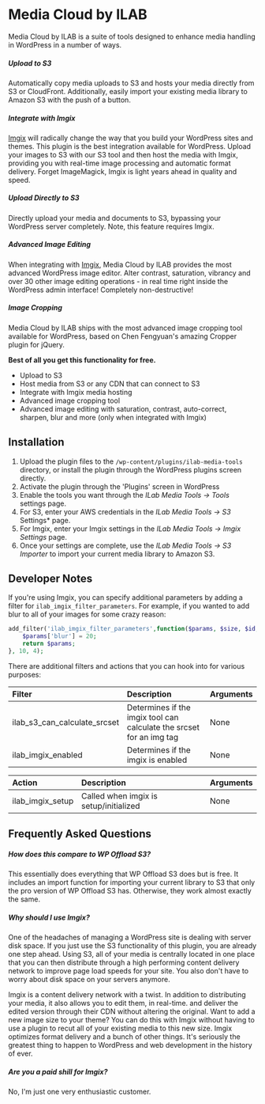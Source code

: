 # Media Cloud by ILAB

Media Cloud by ILAB is a suite of tools designed to enhance media handling in WordPress in a number of ways.

##### Upload to S3
Automatically copy media uploads to S3 and hosts your media directly 
from S3 or CloudFront.  Additionally, easily import your existing
media library to Amazon S3 with the push of a button.

##### Integrate with Imgix
[Imgix](https://imgix.com) will radically change the way that you build
your WordPress sites and themes.  This plugin is the best integration
available for WordPress.  Upload your images to S3 with our S3 tool
and then host the media with Imgix, providing you with real-time image
processing and automatic format delivery.  Forget ImageMagick, Imgix
is light years ahead in quality and speed.

##### Upload Directly to S3
Directly upload your media and documents to S3, bypassing your WordPress 
server completely.  Note, this feature requires Imgix.

##### Advanced Image Editing
When integrating with [Imgix](https://imgix.com), Media Cloud by ILAB provides the most 
advanced WordPress image editor.  Alter contrast, saturation, vibrancy
and over 30 other image editing operations - in real time right inside
the WordPress admin interface!  Completely non-destructive!

##### Image Cropping
Media Cloud by ILAB ships with the most advanced image cropping tool 
available for WordPress, based on Chen Fengyuan's amazing Cropper 
plugin for jQuery.

**Best of all you get this functionality for free.**

* Upload to S3
* Host media from S3 or any CDN that can connect to S3
* Integrate with Imgix media hosting
* Advanced image cropping tool
* Advanced image editing with saturation, contrast, auto-correct, 
  sharpen, blur and more (only when integrated with Imgix)
  
## Installation

1. Upload the plugin files to the `/wp-content/plugins/ilab-media-tools` directory, or install the plugin through the WordPress plugins screen directly.
2. Activate the plugin through the 'Plugins' screen in WordPress
3. Enable the tools you want through the *ILab Media Tools -> Tools* settings page.
4. For S3, enter your AWS credentials in the *ILab Media Tools -> S3* Settings* page.
5. For Imgix, enter your Imgix settings in the *ILab Media Tools -> Imgix Settings* page.
6. Once your settings are complete, use the *ILab Media Tools -> S3 Importer* to import your current media library to
   Amazon S3.
   
## Developer Notes

If you're using Imgix, you can specify additional parameters by adding a filter for `ilab_imgix_filter_parameters`.  For example, if you wanted to 
add blur to all of your images for some crazy reason:

```php
add_filter('ilab_imgix_filter_parameters',function($params, $size, $id, $meta){
	$params['blur'] = 20;
	return $params;
}, 10, 4);
```

There are additional filters and actions that you can hook into for various purposes:

| Filter | Description | Arguments |
| :----- | :----- | :----- |
| ilab_s3_can_calculate_srcset | Determines if the imgix tool can calculate the srcset for an img tag | None |
| ilab_imgix_enabled | Determines if the imgix is enabled | None |

| Action | Description | Arguments |
| :----- | :----- | :----- |
| ilab_imgix_setup | Called when imgix is setup/initialized | None |




## Frequently Asked Questions

##### How does this compare to WP Offload S3?

This essentially does everything that WP Offload S3 does but is free.  It includes an import function for importing
your current library to S3 that only the pro version of WP Offload S3 has.  Otherwise, they work almost exactly the
same.

##### Why should I use Imgix?

One of the headaches of managing a WordPress site is dealing with server disk space.  If you just use the S3
functionality of this plugin, you are already one step ahead.  Using S3, all of your media is centrally located in
one place that you can then distribute through a high performing content delivery network to improve page load speeds
for your site.  You also don't have to worry about disk space on your servers anymore.

Imgix is a content delivery network with a twist.  In addition to distributing your media, it also allows you to edit
them, in real-time. and deliver the edited version through their CDN without altering the original.  Want to add a new
image size to your theme?  You can do this with Imgix without having to use a plugin to recut all of your existing
media to this new size.  Imgix optimizes format delivery and a bunch of other things.  It's seriously the greatest
thing to happen to WordPress and web development in the history of ever.

##### Are you a paid shill for Imgix?

No, I'm just one very enthusiastic customer.